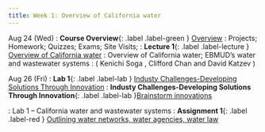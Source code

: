 ```yaml
---
title: Week 1: Overview of California water
---
```

Aug 24 (Wed) 
: **Course Overview**{: .label .label-green } [Overview](/CivEng112/lectures/08-24-0)
: Projects; Homework; Quizzes; Exams; Site Visits; 
: **Lecture 1**{: .label .label-lecture } [ Overview of California water](/CivEng112/lectures/08-24-1)
: Overview of California water; EBMUD’s water and wastewater systems
: ( Kenichi Soga , Clifford Chan and David Katzev )

Aug 26 (Fri) 
: **Lab 1**{: .label .label-lab } [Industy Challenges-Developing Solutions Through Innovation](/CivEng112/lectures/08-26) 
: **Industy Challenges-Developing Solutions Through Innovation**{: .label .label-lab }[Brainstorm innovations](/CivEng112/lectures/08-26)

: Lab 1 – California water and wastewater systems
: **Assignment 1**{: .label .label-red } [Outlining water networks, water agencies, water law]()

